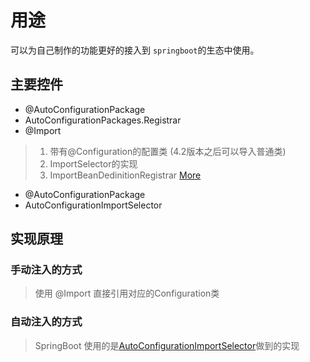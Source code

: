 # 用途
可以为自己制作的功能更好的接入到 `springboot`的生态中使用。

## 主要控件
- @AutoConfigurationPackage
- AutoConfigurationPackages.Registrar
- @Import
> 1. 带有@Configuration的配置类 (4.2版本之后可以导入普通类)
> 2. ImportSelector的实现
> 3. ImportBeanDedinitionRegistrar
> [More](@Import_logic.md)

- @AutoConfigurationPackage
- AutoConfigurationImportSelector

## 实现原理

### 手动注入的方式
> 使用 @Import 直接引用对应的Configuration类

### 自动注入的方式

> SpringBoot 使用的是[AutoConfigurationImportSelector](AutoConfigurationImportSelector.md)做到的实现